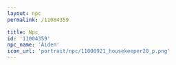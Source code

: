 ```yaml
---
layout: npc
permalink: /11004359

title: Npc
id: '11004359'
npc_name: 'Aiden'
icon_url: 'portrait/npc/11000921_housekeeper20_p.png'
---
```

